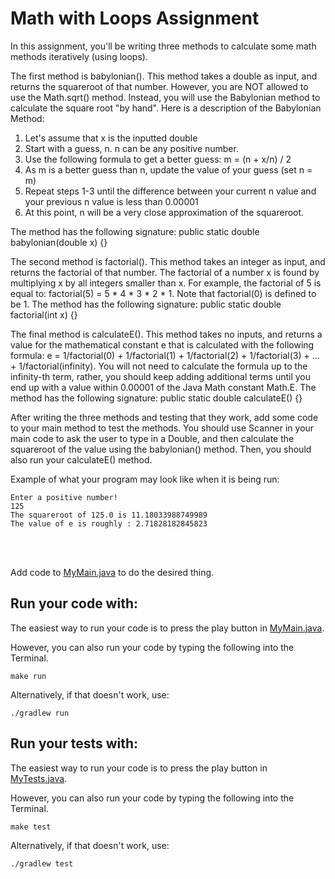 # Math with Loops Assignment

In this assignment, you'll be writing three methods to calculate some math methods iteratively (using loops).

The first method is babylonian(). This method takes a double as input, and returns the squareroot of that number. However, you are NOT allowed to use the Math.sqrt() method. Instead, you will use the Babylonian method to calculate the square root "by hand". Here is a description of the Babylonian Method:

1. Let's assume that x is the inputted double
2. Start with a guess, n. n can be any positive number. 
3. Use the following formula to get a better guess: m = (n + x/n) / 2 
4. As m is a better guess than n, update the value of your guess (set n = m)
5. Repeat steps 1-3 until the difference between your current n value and your previous n value is less than 0.00001
6. At this point, n will be a very close approximation of the squareroot.

The method has the following signature: public static double babylonian(double x) {}

The second method is factorial(). This method takes an integer as input, and returns the factorial of that number. The factorial of a number x is found by multiplying x by all integers smaller than x. For example, the factorial of 5 is equal to: factorial(5) = 5 * 4 * 3 * 2 * 1. Note that factorial(0) is defined to be 1. The method has the following signature: public static double factorial(int x) {}

The final method is calculateE(). This method takes no inputs, and returns a value for the mathematical constant e that is calculated with the following formula: e = 1/factorial(0) + 1/factorial(1) + 1/factorial(2) + 1/factorial(3) + ... + 1/factorial(infinity). You will not need to calculate the formula up to the infinity-th term, rather, you should keep adding additional terms until you end up with a value within 0.00001 of the Java Math constant Math.E. The method has the following signature: public static double calculateE() {}

After writing the three methods and testing that they work, add some code to your main method to test the methods. You should use Scanner in your main code to ask the user to type in a Double, and then calculate the squareroot of the value using the babylonian() method. Then, you should also run your calculateE() method.

Example of what your program may look like when it is being run:
```shell script
Enter a positive number!
125
The squareroot of 125.0 is 11.18033988749989
The value of e is roughly : 2.71828182845823
```

<br />
<br />

Add code to [MyMain.java](src/main/java/MyMain.java) to do the desired thing.

## Run your code with:
The easiest way to run your code is to press the play button in [MyMain.java](src/main/java/MyMain.java).

However, you can also run your code by typing the following into the Terminal.

```shell script
make run
```

Alternatively, if that doesn't work, use:

```shell script
./gradlew run
```

## Run your tests with:
The easiest way to run your code is to press the play button in [MyTests.java](src/test/java/MyTests.java).

However, you can also run your code by typing the following into the Terminal.

```shell script
make test
```

Alternatively, if that doesn't work, use:

```shell script
./gradlew test
```

